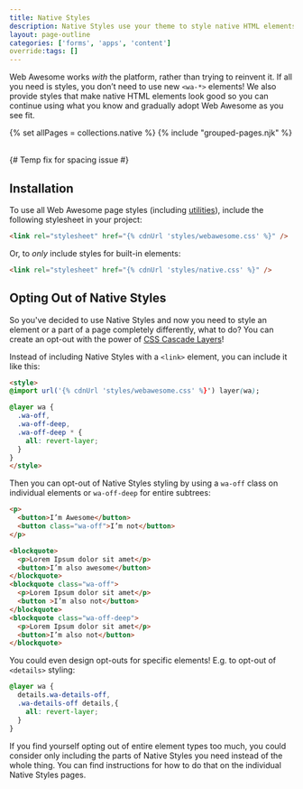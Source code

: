 ```yaml
---
title: Native Styles
description: Native Styles use your theme to style native HTML elements to match the look and feel of Web Awesome components.
layout: page-outline
categories: ['forms', 'apps', 'content']
override:tags: []
---
```


Web Awesome works _with_ the platform, rather than trying to reinvent it.
If all you need is styles, you don’t need to use new `<wa-*>` elements!
We also provide styles that make native HTML elements look good so you can continue using what you know and gradually adopt Web Awesome as you see fit.

{% set allPages = collections.native %}
{% include "grouped-pages.njk" %}

<br> {# Temp fix for spacing issue #}

## Installation

To use all Web Awesome page styles (including [utilities](/docs/utilities/)), include the following stylesheet in your project:

```html
<link rel="stylesheet" href="{% cdnUrl 'styles/webawesome.css' %}" />
```

Or, to _only_ include styles for built-in elements:

```html
<link rel="stylesheet" href="{% cdnUrl 'styles/native.css' %}" />
```

## Opting Out of Native Styles

So you've decided to use Native Styles and now you need to style an element or a part of a page completely differently, what to do?
You can create an opt-out with the power of [CSS Cascade Layers](https://developer.mozilla.org/en-US/docs/Learn/CSS/Building_blocks/Cascade_layers)!

Instead of including Native Styles with a `<link>` element, you can include it like this:

```html
<style>
@import url('{% cdnUrl 'styles/webawesome.css' %}') layer(wa);

@layer wa {
  .wa-off,
  .wa-off-deep,
  .wa-off-deep * {
    all: revert-layer;
  }
}
</style>
```

Then you can opt-out of Native Styles styling by using a `wa-off` class on individual elements or `wa-off-deep` for entire subtrees:

```html
<p>
  <button>I’m Awesome</button>
  <button class="wa-off">I’m not</button>
</p>

<blockquote>
  <p>Lorem Ipsum dolor sit amet</p>
  <button>I’m also awesome</button>
</blockquote>
<blockquote class="wa-off">
  <p>Lorem Ipsum dolor sit amet</p>
  <button >I’m also not</button>
</blockquote>
<blockquote class="wa-off-deep">
  <p>Lorem Ipsum dolor sit amet</p>
  <button>I’m also not</button>
</blockquote>
```

You could even design opt-outs for specific elements!
E.g. to opt-out of `<details>` styling:

```css
@layer wa {
  details.wa-details-off,
  .wa-details-off details,{
    all: revert-layer;
  }
}
```

If you find yourself opting out of entire element types too much, you could consider only including the parts of Native Styles you need instead of the whole thing.
You can find instructions for how to do that on the individual Native Styles pages.
